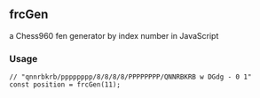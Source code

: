## frcGen
a Chess960 fen generator by index number in JavaScript

### Usage
```
// "qnnrbkrb/pppppppp/8/8/8/8/PPPPPPPP/QNNRBKRB w DGdg - 0 1"
const position = frcGen(11);
```
